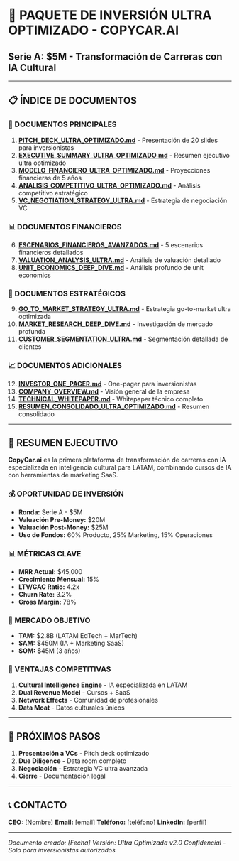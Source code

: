 # 🚀 PAQUETE DE INVERSIÓN ULTRA OPTIMIZADO - COPYCAR.AI
## Serie A: $5M - Transformación de Carreras con IA Cultural

---

## 📋 ÍNDICE DE DOCUMENTOS

### 🎯 DOCUMENTOS PRINCIPALES
1. **[PITCH_DECK_ULTRA_OPTIMIZADO.md](./PITCH_DECK_ULTRA_OPTIMIZADO.md)** - Presentación de 20 slides para inversionistas
2. **[EXECUTIVE_SUMMARY_ULTRA_OPTIMIZADO.md](./EXECUTIVE_SUMMARY_ULTRA_OPTIMIZADO.md)** - Resumen ejecutivo ultra optimizado
3. **[MODELO_FINANCIERO_ULTRA_OPTIMIZADO.md](./MODELO_FINANCIERO_ULTRA_OPTIMIZADO.md)** - Proyecciones financieras de 5 años
4. **[ANALISIS_COMPETITIVO_ULTRA_OPTIMIZADO.md](./ANALISIS_COMPETITIVO_ULTRA_OPTIMIZADO.md)** - Análisis competitivo estratégico
5. **[VC_NEGOTIATION_STRATEGY_ULTRA.md](./VC_NEGOTIATION_STRATEGY_ULTRA.md)** - Estrategia de negociación VC

### 📊 DOCUMENTOS FINANCIEROS
6. **[ESCENARIOS_FINANCIEROS_AVANZADOS.md](./ESCENARIOS_FINANCIEROS_AVANZADOS.md)** - 5 escenarios financieros detallados
7. **[VALUATION_ANALYSIS_ULTRA.md](./VALUATION_ANALYSIS_ULTRA.md)** - Análisis de valuación detallado
8. **[UNIT_ECONOMICS_DEEP_DIVE.md](./UNIT_ECONOMICS_DEEP_DIVE.md)** - Análisis profundo de unit economics

### 🎯 DOCUMENTOS ESTRATÉGICOS
9. **[GO_TO_MARKET_STRATEGY_ULTRA.md](./GO_TO_MARKET_STRATEGY_ULTRA.md)** - Estrategia go-to-market ultra optimizada
10. **[MARKET_RESEARCH_DEEP_DIVE.md](./MARKET_RESEARCH_DEEP_DIVE.md)** - Investigación de mercado profunda
11. **[CUSTOMER_SEGMENTATION_ULTRA.md](./CUSTOMER_SEGMENTATION_ULTRA.md)** - Segmentación detallada de clientes

### 📈 DOCUMENTOS ADICIONALES
12. **[INVESTOR_ONE_PAGER.md](./INVESTOR_ONE_PAGER.md)** - One-pager para inversionistas
13. **[COMPANY_OVERVIEW.md](./COMPANY_OVERVIEW.md)** - Visión general de la empresa
14. **[TECHNICAL_WHITEPAPER.md](./TECHNICAL_WHITEPAPER.md)** - Whitepaper técnico completo
15. **[RESUMEN_CONSOLIDADO_ULTRA_OPTIMIZADO.md](./RESUMEN_CONSOLIDADO_ULTRA_OPTIMIZADO.md)** - Resumen consolidado

---

## 🎯 RESUMEN EJECUTIVO

**CopyCar.ai** es la primera plataforma de transformación de carreras con IA especializada en inteligencia cultural para LATAM, combinando cursos de IA con herramientas de marketing SaaS.

### 💰 OPORTUNIDAD DE INVERSIÓN
- **Ronda:** Serie A - $5M
- **Valuación Pre-Money:** $20M
- **Valuación Post-Money:** $25M
- **Uso de Fondos:** 60% Producto, 25% Marketing, 15% Operaciones

### 📊 MÉTRICAS CLAVE
- **MRR Actual:** $45,000
- **Crecimiento Mensual:** 15%
- **LTV/CAC Ratio:** 4.2x
- **Churn Rate:** 3.2%
- **Gross Margin:** 78%

### 🎯 MERCADO OBJETIVO
- **TAM:** $2.8B (LATAM EdTech + MarTech)
- **SAM:** $450M (IA + Marketing SaaS)
- **SOM:** $45M (3 años)

### 🚀 VENTAJAS COMPETITIVAS
1. **Cultural Intelligence Engine** - IA especializada en LATAM
2. **Dual Revenue Model** - Cursos + SaaS
3. **Network Effects** - Comunidad de profesionales
4. **Data Moat** - Datos culturales únicos

---

## 🎯 PRÓXIMOS PASOS

1. **Presentación a VCs** - Pitch deck optimizado
2. **Due Diligence** - Data room completo
3. **Negociación** - Estrategia VC ultra avanzada
4. **Cierre** - Documentación legal

---

## 📞 CONTACTO

**CEO:** [Nombre]
**Email:** [email]
**Teléfono:** [teléfono]
**LinkedIn:** [perfil]

---

*Documento creado: [Fecha]*
*Versión: Ultra Optimizada v2.0*
*Confidencial - Solo para inversionistas autorizados*
